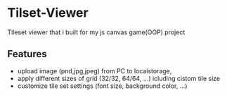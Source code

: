 # Tilset-Viewer
Tileset viewer that i built for my js canvas game(OOP) project
## Features
- upload image (pnd,jpg,jpeg) from PC to localstorage,
- apply different sizes of grid (32/32, 64/64, ...) icluding cistom tile size
- customize tile set settings (font size, background color, ...)
  
